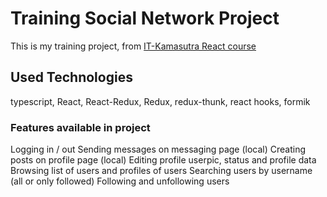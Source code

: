 # Training Social Network Project

This is my training project, from [IT-Kamasutra React course](https://www.youtube.com/playlist?list=PLcvhF2Wqh7DNVy1OCUpG3i5lyxyBWhGZ8)
## Used Technologies
typescript, React, React-Redux, Redux, redux-thunk, react hooks, formik


### Features available in project
Logging in / out
Sending messages on messaging page (local)
Creating posts on profile page (local)
Editing profile userpic, status and profile data
Browsing list of users and profiles of users
Searching users by username (all or only followed)
Following and unfollowing users
